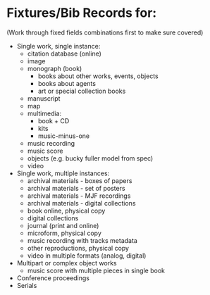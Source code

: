 # Fixtures/Bib Records for:

(Work through fixed fields combinations first to make sure covered)

- Single work, single instance:
  - citation database (online)
  - image
  - monograph (book)
    - books about other works, events, objects
    - books about agents
    - art or special collection books
  - manuscript
  - map
  - multimedia:
    - book + CD
    - kits
    - music-minus-one
  - music recording
  - music score
  - objects (e.g. bucky fuller model from spec)
  - video
- Single work, multiple instances:
  - archival materials - boxes of papers
  - archival materials - set of posters
  - archival materials - MJF recordings
  - archival materials - digital collections
  - book online, physical copy
  - digital collections
  - journal (print and online)
  - microform, physical copy
  - music recording with tracks metadata
  - other reproductions, physical copy
  - video in multiple formats (analog, digital)
- Multipart or complex object works
  - music score with multiple pieces in single book
- Conference proceedings
- Serials

